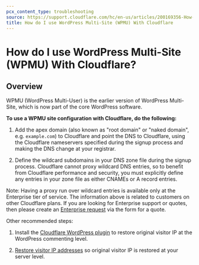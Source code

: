 ```yaml
---
pcx_content_type: troubleshooting
source: https://support.cloudflare.com/hc/en-us/articles/200169356-How-do-I-use-WordPress-Multi-Site-WPMU-With-Cloudflare-
title: How do I use WordPress Multi-Site (WPMU) With Cloudflare
---
```


# How do I use WordPress Multi-Site (WPMU) With Cloudflare?



## Overview

WPMU (WordPress Multi-User) is the earlier version of WordPress Multi-Site, which is now part of the core WordPress software.

**To use a WPMU site configuration with Cloudflare, do the following:**

1. Add the apex domain (also known as "root domain" or "naked domain", e.g. `example.com`) to Cloudflare and point the DNS to Cloudflare, using the Cloudflare nameservers specified during the signup process and making the DNS change at your registrar.

2. Define the wildcard subdomains in your DNS zone file during the signup process. Cloudflare cannot proxy wildcard DNS entries, so to benefit from Cloudflare performance and security, you must explicitly define any entries in your zone file as either CNAMEs or A record entries.

Note: Having a proxy run over wildcard entries is available only at the Enterprise tier of service. The information above is related to customers on other Cloudflare plans. If you are looking for Enterprise support or quotes, then please create an [Enterprise request](https://www.cloudflare.com/enterprise-service-request) via the form for a quote.

Other recommended steps:

1. Install the [Cloudflare WordPress plugin](http://wordpress.org/extend/plugins/cloudflare/) to restore original visitor IP at the WordPress commenting level.

2. [Restore visitor IP addresses](https://support.cloudflare.com/hc/en-us/articles/200170786) so original visitor IP is restored at your server level.

